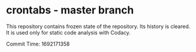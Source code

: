 # crontabs - master branch

This repository contains frozen state of the repository.
Its history is cleared. It is used only for static code
analysis with Codacy.

Commit Time: 1692171358